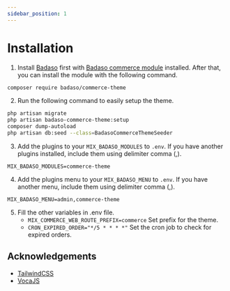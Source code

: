```yaml
---
sidebar_position: 1
---
```


# Installation

1. Install [Badaso](https://github.com/uasoft-indonesia/badaso) first with [Badaso commerce module](https://github.com/uasoft-indonesia/badaso-commerce-theme) installed. After that, you can install the module with the following command.

```bash
composer require badaso/commerce-theme
```

2. Run the following command to easily setup the theme.

```bash
php artisan migrate
php artisan badaso-commerce-theme:setup
composer dump-autoload
php artisan db:seed --class=BadasoCommerceThemeSeeder
```

3. Add the plugins to your `MIX_BADASO_MODULES` to `.env`. If you have another plugins installed, include them using delimiter comma (,).

```
MIX_BADASO_MODULES=commerce-theme
```

4. Add the plugins menu to your `MIX_BADASO_MENU` to `.env`. If you have another menu, include them using delimiter comma (,).

```
MIX_BADASO_MENU=admin,commerce-theme
```

5. Fill the other variables in .env file.
    - `MIX_COMMERCE_WEB_ROUTE_PREFIX=commerce` Set prefix for the theme.
    - `CRON_EXPIRED_ORDER="*/5 * * * *"` Set the cron job to check for expired orders.

## Acknowledgements

- [TailwindCSS](https://tailwindcss.com/)
- [VocaJS](https://vocajs.com/)